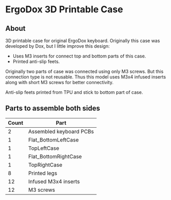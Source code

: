 # ErgoDox 3D Printable Case

## About

3D printable case for original ErgoDox keyboard. Originally this case was developed by Dox, but
I little improve this design:

- Uses M3 inserts for connect top and bottom parts of this case.
- Printed anti-slip feets.

Originally two parts of case was connected using only M3 screws. But this connection type is not reusable.
Thus this model uses M3x4 infused inserts along with short M3 screws for better connectivity.

Anti-slip feets printed from TPU and stick to bottom part of case.

## Parts to assemble both sides

| Count | Part                        |
| ----- | --------------------------- |
| 2     | Assembled keyboard PCBs     |
| 1     | Flat_BottomLeftCase         |
| 1     | TopLeftCase                 |
| 1     | Flat_BottomRightCase        |
| 1     | TopRightCase                |
| 8     | Printed legs                |
| 12    | Infused M3x4 inserts        |
| 12    | M3 screws                   |